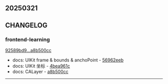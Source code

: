 ## 20250321

## CHANGELOG

### frontend-learning

[92589bd9...a8b500cc](https://github.com/zhbhun/frontend-learning/compare/92589bd9...a8b500cc)

* docs: UIKit frame & bounds & anchoPoint - [56962eeb](https://github.com/zhbhun/frontend-learning/commit/56962eebe32459930f4ba83d8f04550dae47ad3b)
* docs: UIKit 坐标 - [4bea961c](https://github.com/zhbhun/frontend-learning/commit/4bea961cb4d5a71fc1339a1f5d01fa6e4e0fc318)
* docs: CALayer - [a8b500cc](https://github.com/zhbhun/frontend-learning/commit/a8b500cc17372259b0cdc529dd2a4d6b308f05e4)

---

